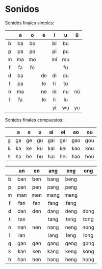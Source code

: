 # Sonidos

Sonidos finales simples:

<center>

|     |  a  |  o  |  e  |  i  |  u  |  ü  |
|:---:|:---:|:---:|:---:|:---:|:---:|:---:|
|  b  | ba  | bo  |     | bi  | bu  |     |
|  p  | pa  | po  |     | pi  | pu  |     |
|  m  | ma  | mo  |     | mi  | mu  |     |
|  f  | fa  | fo  |     |     | fu  |     |
|  d  | ba  |     | de  | di  | du  |     |
|  t  | pa  |     | te  | ti  | tu  |     |
|  n  | ma  |     | ne  | ni  | nu  | nü  |
|  l  | fa  |     | le  | li  | lu  |     |
|     |     |     |     | yi  | wu  | yu  |

</center>

Sonidos finales compuestos:

<center>

|     |  a  |  e  |  u  | ai  | ei  | ao  | ou  |
|:---:|:---:|:---:|:---:|:---:|:---:|:---:|:---:|
|  g  | ga  | ge  | gu  | gai | gei | gao | gou |
|  k  | ka  | ke  | ku  | kai | kei | kao | kou |
|  h  | ha  | he  | hu  | hai | hei | hao | hou |

|     | an  | en  | ang  | eng  | ong |
|:---:|:---:|:---:|:----:|:----:|:---:|
|  b  | ban | ben | bang | beng | |
|  p  | pan | pen | pang | peng | |
|  m  | man | men | mang | meng | |
|  f  | fan | fen | fang | feng | |
|  d  | dan | den | dang | deng | dong|
|  t  | tan |     | tang | teng | tong|
|  n  | nan | nen | nang | neng | nong|
|  l  | lan |     | lang | leng | long|
|  g  | gan | gen | gang | geng | gong|
|  k  | kan | ken | kang | keng | kong|
|  h  | han | hen | hang | heng | hong|

</center>
